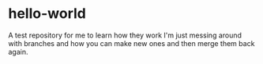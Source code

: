 # hello-world
A test repository for me to learn how they work
I'm just messing around with branches and how you can make new ones and then merge them back again.
